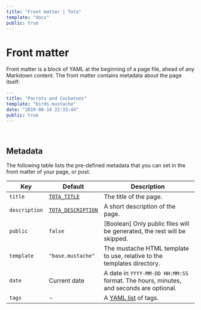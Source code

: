 ```yaml
---
title: "Front matter | Tota"
template: "docs"
public: true
---
```


# Front matter

Front matter is a block of YAML at the beginning of a page file, ahead of any Markdown content.
The front matter contains metadata about the page itself:

```yaml
---
title: "Parrots and Cockatoos"
template: "birds.mustache"
date: "2019-08-14 22:33:44"
public: true
---

```

<br>

## Metadata

The following table lists the pre-defined metadata that you can set in the front matter of your page, or post.

| Key           | Default                                                             | Description                                                                           |
| ------------- | ------------------------------------------------------------------- | ------------------------------------------------------------------------------------- |
| `title`       | [`TOTA_TITLE`](http://localhost:5000/docs/configuration#site)       | The title of the page.                                                                |
| `description` | [`TOTA_DESCRIPTION`](http://localhost:5000/docs/configuration#site) | A short description of the page.                                                      |
| `public`      | `false`                                                             | [Boolean] Only public files will be generated, the rest will be skipped.              |
| `template`    | `"base.mustache"`                                                   | The mustache HTML template to use, relative to the templates directory.               |
| `date`        | Current date                                                        | A date in `YYYY-MM-DD HH:MM:SS` format. The hours, minutes, and seconds are optional. |
| `tags`        | -                                                                   | A [YAML list](https://en.wikipedia.org/wiki/YAML#Basic_components) of tags.           |
